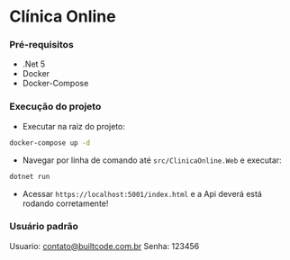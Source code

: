 # Clínica Online 


### Pré-requisitos

- .Net 5 
- Docker  
- Docker-Compose 

### Execução do projeto

- Executar na raiz do projeto:
```bash
docker-compose up -d
```

- Navegar por linha de comando até `src/ClinicaOnline.Web` e executar:
```bash
dotnet run
```

- Acessar `https://localhost:5001/index.html` e a Api deverá está rodando corretamente!

### Usuário padrão

Usuario: contato@builtcode.com.br
Senha: 123456
